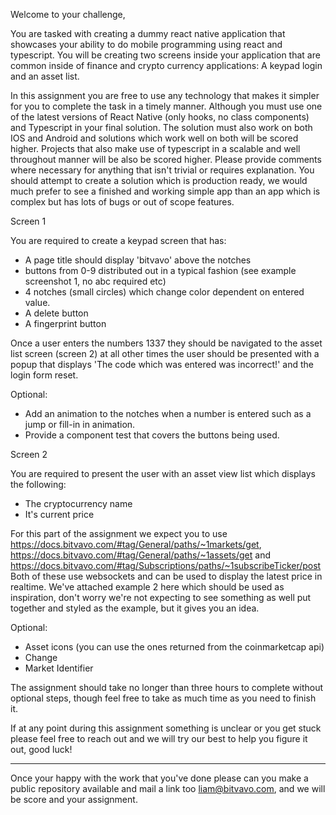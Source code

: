 Welcome to your challenge,

You are tasked with creating a dummy react native application that showcases your ability to do mobile programming
using react and typescript. You will be creating two screens inside your application that are common inside of finance and crypto currency
applications: A keypad login and an asset list.

In this assignment you are free to use any technology that makes it simpler for you to complete the task in a timely manner.
Although you must use one of the latest versions of React Native (only hooks, no class components) and Typescript in your final solution. The solution
must also work on both IOS and Android and solutions which work well on both will be scored higher. Projects that also make use of typescript in a scalable
and well throughout manner will be also be scored higher. Please provide comments where necessary for anything that isn't trivial or requires explanation.
You should attempt to create a solution which is production ready, we would much prefer to see a finished and working simple app than an app which is complex
but has lots of bugs or out of scope features.

Screen 1

You are required to create a keypad screen that has:
 
- A page title should display 'bitvavo' above the notches
- buttons from 0-9 distributed out in a typical fashion (see example screenshot 1, no abc required etc)
- 4 notches (small circles) which change color dependent on entered value.
- A delete button
- A fingerprint button

Once a user enters the numbers 1337 they should be navigated to the asset list screen (screen 2) at all other times
the user should be presented with a popup that displays 'The code which was entered was incorrect!' and the login form reset.

Optional:

- Add an animation to the notches when a number is entered such as a jump or fill-in in animation.
- Provide a component test that covers the buttons being used.

Screen 2

You are required to present the user with an asset view list which displays the following:

- The cryptocurrency name
- It's current price

For this part of the assignment we expect you to use https://docs.bitvavo.com/#tag/General/paths/~1markets/get, https://docs.bitvavo.com/#tag/General/paths/~1assets/get and https://docs.bitvavo.com/#tag/Subscriptions/paths/~1subscribeTicker/post Both of these use websockets and can be used to display the latest price in realtime. We've attached example 2 here which should be used as inspiration, don't worry
we're not expecting to see something as well put together and styled as the example, but it gives you an idea. 

Optional:

- Asset icons (you can use the ones returned from the coinmarketcap api)
- Change
- Market Identifier

The assignment should take no longer than three hours to complete without optional steps, though feel free to take as much time as you need to finish it.

If at any point during this assignment something is unclear or you get stuck please feel free to reach out and we will try our best to help you figure it out, good luck!

----

Once your happy with the work that you've done please can you make a public repository available and mail a link too liam@bitvavo.com, and we will be score and your assignment.
